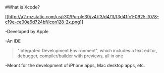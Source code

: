 #What is Xcode?

[[http://a2.mzstatic.com/us/r30/Purple30/v4/f3/d4/1f/f3d41fc1-0925-f078-c19e-ce00e6d724bf/icon128-2x.png]]

-Developed by Apple

-An IDE

>"Integrated Development Environment", which includes a text editor, debugger, compiler/builder with previews, all in one

-Meant for the development of iPhone apps, Mac desktop apps, etc.
